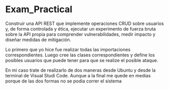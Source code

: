 # Exam_Practical
Construir una API REST que implemente operaciones CRUD sobre usuarios y, de forma controlada y ética, ejecutar un experimento de fuerza bruta sobre la API propia para comprender vulnerabilidades, medir impacto y diseñar medidas de mitigación.


Lo primero que yo hice fue realizar todas las importaciones correspondientes. Luego cree las clases correspondientes y define los posibles usuarios que puede tener para que se realize el posible ataque.

En mi caso trate de realizarlo de dos maneras desde Ubuntu y desde la terminal de Visual Studi Code. Aunque a la final me quede en medias porque de las dos formas no se podia correr el sistema
